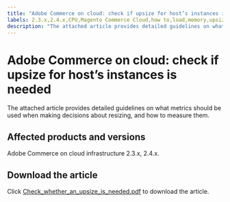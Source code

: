 ```yaml
---
title: "Adobe Commerce on cloud: check if upsize for host’s instances is needed"
labels: 2.3.x,2.4.x,CPU,Magento Commerce Cloud,how to,load,memory,upsize,Adobe Commerce,cloud infrastructure
description: "The attached article provides detailed guidelines on what metrics should be used when making decisions about resizing, and how to measure them."
---
```


# Adobe Commerce on cloud: check if upsize for host’s instances is needed

The attached article provides detailed guidelines on what metrics should be used when making decisions about resizing, and how to measure them.

## Affected products and versions

Adobe Commerce on cloud infrastructure 2.3.x, 2.4.x.

## Download the article

Click [Check_whether_an_upsize_is_needed.pdf](assets/Check_whether_an_upsize_is_needed.pdf) to download the article.
